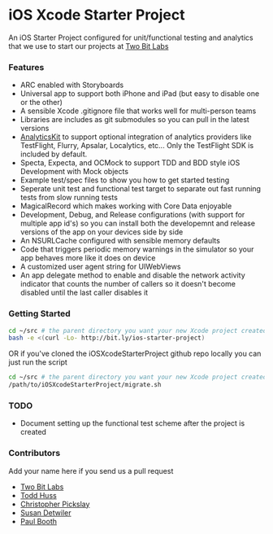 # iOS Xcode Starter Project

An iOS Starter Project configured for unit/functional testing and analytics that we use to start our projects at  [Two Bit Labs](http://twobitlabs.com)

### Features

* ARC enabled with Storyboards 
* Universal app to support both iPhone and iPad (but easy to disable
  one or the other)
* A sensible Xcode .gitignore file that works well for multi-person teams
* Libraries are includes as git submodules so you can pull in the latest versions
* [AnalyticsKit](https://github.com/twobitlabs/AnalyticsKit) to support optional integration of analytics providers like TestFlight, Flurry, Apsalar, Localytics, etc... Only the TestFlight SDK is included by default.
* Specta, Expecta, and OCMock to support TDD and BDD style iOS Development with Mock objects
* Example test/spec files to show you how to get started testing
* Seperate unit test and functional test target to separate out fast running tests from slow running tests
* MagicalRecord which makes working with Core Data enjoyable
* Development, Debug, and Release configurations (with support for multiple app id's) so you can install both the developemnt and release versions of the app on your devices side by side
* An NSURLCache configured with sensible memory defaults
* Code that triggers periodic memory warnings in the simulator so your app behaves more like it does on device
* A customized user agent string for UIWebViews
* An app delegate method to enable and disable the network activity indicator that counts the number of callers so it doesn't become disabled until the last caller disables it

### Getting Started

```bash
cd ~/src # the parent directory you want your new Xcode project created in
bash -e <(curl -Lo- http://bit.ly/ios-starter-project)
```

OR if you've cloned the iOSXcodeStarterProject github repo locally you can just run the script

```bash
cd ~/src # the parent directory you want your new Xcode project created in
/path/to/iOSXcodeStarterProject/migrate.sh
```


### TODO

* Document setting up the functional test scheme after the project is created

### Contributors

Add your name here if you send us a pull request

* [Two Bit Labs](http://twobitlabs.com)
* [Todd Huss](http://twobitlabs.com)
* [Christopher Pickslay](http://twobitlabs.com)
* [Susan Detwiler](http://twobitlabs.com)
* [Paul Booth](https://github.com/paulb00th)


